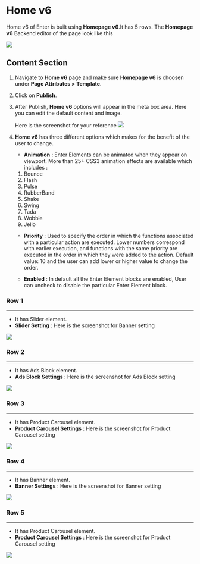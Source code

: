 # Home v6

Home v6 of Enter is built using **Homepage v6**.It has 5 rows. The **Homepage v6** Backend editor of the page look like this

![](http://transvelo.github.io/docs/enter/images/home-v6-setting.png)

## Content Section

1. Navigate to **Home v6** page and make sure **Homepage v6** is choosen under **Page Attributes > Template**.
2. Click on **Publish**.
3. After Publish, **Home v6** options will appear in the meta box area. Here you can edit the default content and image.

    Here is the screenshot for your reference
    ![](http://transvelo.github.io/docs/enter/images/home-v6-option.png)

4. **Home v6** has three different options which makes for the benefit of the user to change.

    * **Animation** : Enter Elements can be animated when they appear on viewport. More than 25+ CSS3 animation effects are available which includes :

    1. Bounce
    2. Flash
    3. Pulse
    4. RubberBand
    5. Shake
    6. Swing
    7. Tada
    8. Wobble
    9. Jello

    * **Priority** : Used to specify the order in which the functions associated with a particular action are executed. Lower numbers correspond with earlier execution, and functions with the same priority are executed in the order in which they were added to the action. Default value: 10 and the user can add lower or higher value to change the order.

    * **Enabled** : In default all the Enter Element blocks are enabled, User can uncheck to disable the particular Enter Element block.

### Row 1
---
* It has Slider element.
* **Slider Setting** : Here is the screenshot for Banner setting

![](http://transvelo.github.io/docs/enter/images/home6-slider-setting.png)

### Row 2
---
* It has Ads Block element.
* **Ads Block Settings** : Here is the screenshot for Ads Block setting

![](http://transvelo.github.io/docs/enter/images/home6-ads-block-setting.png)


### Row 3
---
* It has Product Carousel element.
* **Product Carousel Settings** : Here is the screenshot for Product Carousel setting

![](http://transvelo.github.io/docs/enter/images/home6-product-carousel1-setting.png)

### Row 4
---
* It has Banner element.
* **Banner Settings** : Here is the screenshot for Banner setting

![](http://transvelo.github.io/docs/enter/images/home6-banner-setting.png)

### Row 5
---
* It has Product Carousel element.
* **Product Carousel Settings** : Here is the screenshot for Product Carousel setting

![](http://transvelo.github.io/docs/enter/images/home6-product-carousel2-setting.png)

